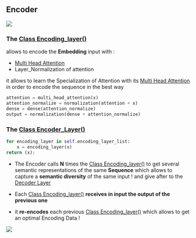 ## Encoder

![](https://i.imgur.com/8DVleQT.png)

### The [Class Encoding_layer()](Encoding.py)
allows to encode the **Embedding** input with :
- [Multi Head Attention](../Attention/Multi_Head/)
- Layer_Normalization of attention

it allows to learn the Specialization of Attention with its [Multi Head Attention](../Attention/Multi_Head/) in order to encode the sequence in the best way

~~~python
attention = multi_head_attention(x)
attention_normalize = normalization(attention + x)
dense = dense(attention_normalize)
output = normalization(dense + attention_normalize)
~~~

### The [Class Encoder_Layer()](Encoder.py)

~~~python
for encoding_layer in self.encoding_layer_list:
    x = encoding_layer(x)
return (x);
~~~

- The Encoder calls **N** times the [Class Encoding_layer()](Encoder.py) to get several semantic representations of the same **Sequence** which allows to capture a **semantic diversity** of the same input ! and give after to the [Decoder Layer](../Decoder/)

- Each [Class Encoding_layer()](Encoding.py) **receives in input the output of the previous one** 
- it **re-encodes** each previous [Class Encoding_layer()](Encoding.py) which allows to get an optimal Encoding Data !


![](https://i.imgur.com/8tj3aYI.png)
